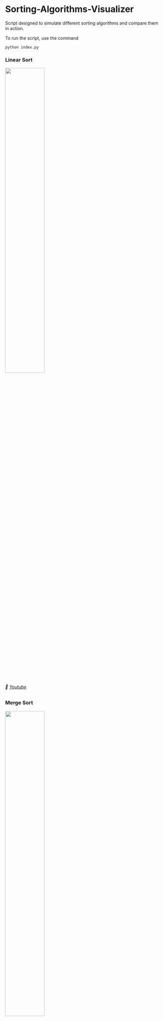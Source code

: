# Sorting-Algorithms-Visualizer
Script designed to simulate different sorting algorithms and compare them in action.

To run the script, use the command
```
python index.py
```

### Linear Sort 
[<img src="https://img.youtube.com/vi/TJ2F7_Qz7S0/maxresdefault.jpg" width="50%">](https://youtu.be/TJ2F7_Qz7S0)

###### 📎 [Youtube](https://www.youtube.com/watch?v=TJ2F7_Qz7S0)


### Merge Sort 
[<img src="https://img.youtube.com/vi/G4BgoU1jUGA/maxresdefault.jpg" width="50%">](https://youtu.be/G4BgoU1jUGA)

###### 📎 [Youtube](https://www.youtube.com/watch?v=G4BgoU1jUGA)


### Comparing Linear Sort vs Merge Sort
[<img src="https://img.youtube.com/vi/GetRm-mblh8/maxresdefault.jpg" width="50%">](https://youtu.be/GetRm-mblh8)

###### 📎 [Youtube](https://www.youtube.com/watch?v=GetRm-mblh8)
